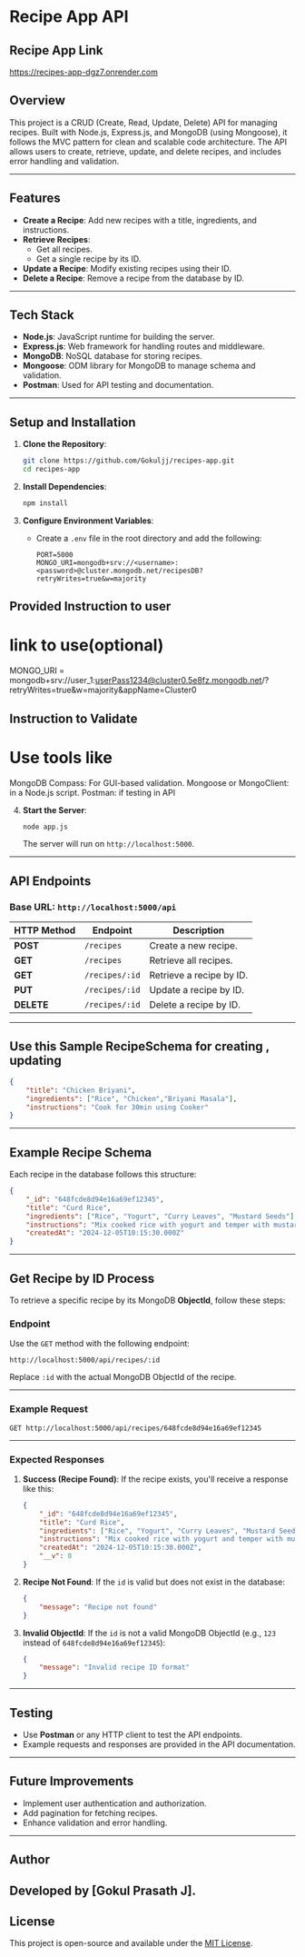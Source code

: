 
# Recipe App API


## Recipe App Link
https://recipes-app-dgz7.onrender.com



## Overview
This project is a CRUD (Create, Read, Update, Delete) API for managing recipes. Built with Node.js, Express.js, and MongoDB (using Mongoose), it follows the MVC pattern for clean and scalable code architecture. The API allows users to create, retrieve, update, and delete recipes, and includes error handling and validation.

---

## Features
- **Create a Recipe**: Add new recipes with a title, ingredients, and instructions.
- **Retrieve Recipes**:
  - Get all recipes.
  - Get a single recipe by its ID.
- **Update a Recipe**: Modify existing recipes using their ID.
- **Delete a Recipe**: Remove a recipe from the database by ID.

---

## Tech Stack
- **Node.js**: JavaScript runtime for building the server.
- **Express.js**: Web framework for handling routes and middleware.
- **MongoDB**: NoSQL database for storing recipes.
- **Mongoose**: ODM library for MongoDB to manage schema and validation.
- **Postman**: Used for API testing and documentation.

---

## Setup and Installation

1. **Clone the Repository**:
   ```bash
   git clone https://github.com/Gokuljj/recipes-app.git
   cd recipes-app
   ```

2. **Install Dependencies**:
   ```bash
   npm install
   ```

3. **Configure Environment Variables**:
   - Create a `.env` file in the root directory and add the following:
     ```env
     PORT=5000
     MONGO_URI=mongodb+srv://<username>:<password>@cluster.mongodb.net/recipesDB?retryWrites=true&w=majority
     ```
## Provided Instruction to user
   # link to use(optional)
   MONGO_URI = mongodb+srv://user_1:userPass1234@cluster0.5e8fz.mongodb.net/?retryWrites=true&w=majority&appName=Cluster0

## Instruction to Validate 
   # Use tools like
   MongoDB Compass: For GUI-based validation.
   Mongoose or MongoClient: in a Node.js script.
   Postman: if testing in API

4. **Start the Server**:
   ```bash
   node app.js
   ```
   The server will run on `http://localhost:5000`.

---

## API Endpoints

### Base URL: `http://localhost:5000/api`

| **HTTP Method** | **Endpoint**           | **Description**                  |
|------------------|------------------------|----------------------------------|
| **POST**         | `/recipes`            | Create a new recipe.            |
| **GET**          | `/recipes`            | Retrieve all recipes.           |
| **GET**          | `/recipes/:id`        | Retrieve a recipe by ID.        |
| **PUT**          | `/recipes/:id`        | Update a recipe by ID.          |
| **DELETE**       | `/recipes/:id`        | Delete a recipe by ID.          |

---

## Use this Sample RecipeSchema for creating , updating
```json
{
    "title": "Chicken Briyani",
    "ingredients": ["Rice", "Chicken","Briyani Masala"],
    "instructions": "Cook for 30min using Cooker"
}
```

---

## Example Recipe Schema
Each recipe in the database follows this structure:

```json
{
    "_id": "648fcde8d94e16a69ef12345",
    "title": "Curd Rice",
    "ingredients": ["Rice", "Yogurt", "Curry Leaves", "Mustard Seeds"],
    "instructions": "Mix cooked rice with yogurt and temper with mustard seeds and curry leaves.",
    "createdAt": "2024-12-05T10:15:30.000Z"
}
```

---

## Get Recipe by ID Process

To retrieve a specific recipe by its MongoDB **ObjectId**, follow these steps:

### **Endpoint**
Use the `GET` method with the following endpoint:
```
http://localhost:5000/api/recipes/:id
```
Replace `:id` with the actual MongoDB ObjectId of the recipe.

---

### **Example Request**
```http
GET http://localhost:5000/api/recipes/648fcde8d94e16a69ef12345
```

---

### **Expected Responses**

1. **Success (Recipe Found)**:
   If the recipe exists, you'll receive a response like this:
   ```json
   {
       "_id": "648fcde8d94e16a69ef12345",
       "title": "Curd Rice",
       "ingredients": ["Rice", "Yogurt", "Curry Leaves", "Mustard Seeds"],
       "instructions": "Mix cooked rice with yogurt and temper with mustard seeds and curry leaves.",
       "createdAt": "2024-12-05T10:15:30.000Z",
       "__v": 0
   }
   ```

2. **Recipe Not Found**:
   If the `id` is valid but does not exist in the database:
   ```json
   {
       "message": "Recipe not found"
   }
   ```

3. **Invalid ObjectId**:
   If the `id` is not a valid MongoDB ObjectId (e.g., `123` instead of `648fcde8d94e16a69ef12345`):
   ```json
   {
       "message": "Invalid recipe ID format"
   }
   ```

---

## Testing
- Use **Postman** or any HTTP client to test the API endpoints.
- Example requests and responses are provided in the API documentation.

---

## Future Improvements
- Implement user authentication and authorization.
- Add pagination for fetching recipes.
- Enhance validation and error handling.

---

## Author
Developed by [Gokul Prasath J].  
---

## License
This project is open-source and available under the [MIT License](https://opensource.org/licenses/MIT).
